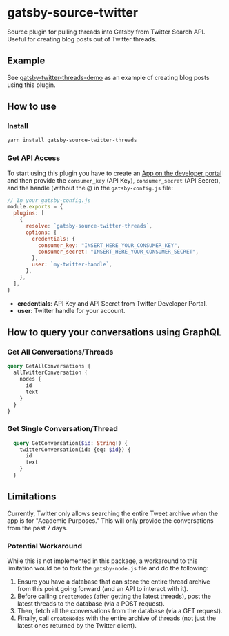 # gatsby-source-twitter

Source plugin for pulling threads into Gatsby from Twitter Search API.
Useful for creating blog posts out of Twitter threads.

## Example
See [gatsby-twitter-threads-demo](https://github.com/michaelmang/gatsby-twitter-threads-demo) as an example of creating blog posts using this plugin.

## How to use

### Install
```bash
yarn install gatsby-source-twitter-threads
```

### Get API Access
To start using this plugin you have to create an [App on the developer portal](https://developer.twitter.com/en/apps) and then provide the `consumer_key` (API Key), `consumer_secret` (API Secret), and the handle (without the `@`) in the `gatsby-config.js` file:

```javascript
// In your gatsby-config.js
module.exports = {
  plugins: [
    {
      resolve: `gatsby-source-twitter-threads`,
      options: {
        credentials: {
          consumer_key: "INSERT_HERE_YOUR_CONSUMER_KEY",
          consumer_secret: "INSERT_HERE_YOUR_CONSUMER_SECRET",
        },
        user: `my-twitter-handle`,
      },
    },
  ],
}
```

- **credentials**: API Key and API Secret from Twitter Developer Portal.
- **user**: Twitter handle for your account.

## How to query your conversations using GraphQL

### Get All Conversations/Threads
```graphql
query GetAllConversations {
  allTwitterConversation {
    nodes {
      id
      text
    }
  }
}
```

### Get Single Conversation/Thread
```graphql
  query GetConversation($id: String!) {
    twitterConversation(id: {eq: $id}) {
      id
      text
    }
  }
```

## Limitations
Currently, Twitter only allows searching the entire Tweet archive when the app is for "Academic Purposes."
This will only provide the conversations from the past 7 days.

### Potential Workaround
While this is not implemented in this package, a workaround to this limitation would be to fork the `gatsby-node.js` file and do the following:

1. Ensure you have a database that can store the entire thread archive from this point going forward (and an API to interact with it).
2. Before calling `createNodes` (after getting the latest threads), post the latest threads to the database (via a POST request).
3. Then, fetch all the conversations from the database (via a GET request).
4. Finally, call `createNodes` with the entire archive of threads (not just the latest ones returned by the Twitter client).